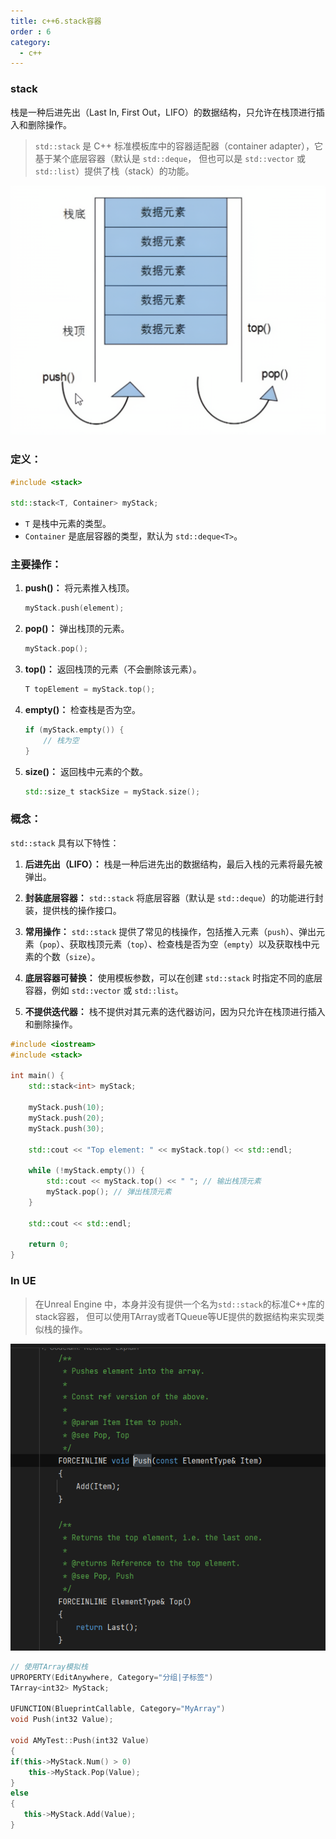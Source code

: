 ```yaml
---
title: c++6.stack容器
order : 6
category:
  - c++
---
```


### stack

<chatmessage avatar="../../../assets/emoji/bqb (2).png" :avatarWidth="40" alignLeft>
栈是一种后进先出（Last In, First Out，LIFO）的数据结构，只允许在栈顶进行插入和删除操作。
</chatmessage>

>`std::stack` 是 C++ 标准模板库中的容器适配器（container adapter），它基于某个底层容器（默认是 `std::deque`，
但也可以是 `std::vector` 或 `std::list`）提供了栈（stack）的功能。

![](..%2Fassets%2Fstack.png)

### 定义：

```cpp
#include <stack>

std::stack<T, Container> myStack;
```

- `T` 是栈中元素的类型。
- `Container` 是底层容器的类型，默认为 `std::deque<T>`。

### 主要操作：

1. **push()：** 将元素推入栈顶。
   ```cpp
   myStack.push(element);
   ```

2. **pop()：** 弹出栈顶的元素。
   ```cpp
   myStack.pop();
   ```

3. **top()：** 返回栈顶的元素（不会删除该元素）。
   ```cpp
   T topElement = myStack.top();
   ```

4. **empty()：** 检查栈是否为空。
   ```cpp
   if (myStack.empty()) {
       // 栈为空
   }
   ```

5. **size()：** 返回栈中元素的个数。
   ```cpp
   std::size_t stackSize = myStack.size();
   ```

### 概念：
`std::stack` 具有以下特性：

1. **后进先出（LIFO）：** 栈是一种后进先出的数据结构，最后入栈的元素将最先被弹出。

2. **封装底层容器：** `std::stack` 将底层容器（默认是 `std::deque`）的功能进行封装，提供栈的操作接口。

3. **常用操作：** `std::stack` 提供了常见的栈操作，包括推入元素（`push`）、弹出元素（`pop`）、获取栈顶元素（`top`）、检查栈是否为空（`empty`）以及获取栈中元素的个数（`size`）。

4. **底层容器可替换：** 使用模板参数，可以在创建 `std::stack` 时指定不同的底层容器，例如 `std::vector` 或 `std::list`。

5. **不提供迭代器：** 栈不提供对其元素的迭代器访问，因为只允许在栈顶进行插入和删除操作。

```cpp
#include <iostream>
#include <stack>

int main() {
    std::stack<int> myStack;

    myStack.push(10);
    myStack.push(20);
    myStack.push(30);

    std::cout << "Top element: " << myStack.top() << std::endl;

    while (!myStack.empty()) {
        std::cout << myStack.top() << " "; // 输出栈顶元素
        myStack.pop(); // 弹出栈顶元素
    }

    std::cout << std::endl;

    return 0;
}
```
### In UE

>在Unreal Engine 中，本身并没有提供一个名为`std::stack`的标准C++库的stack容器，
但可以使用TArray或者TQueue等UE提供的数据结构来实现类似栈的操作。

![](..%2Fassets%2Ftarray.png)

```cpp
// 使用TArray模拟栈
UPROPERTY(EditAnywhere, Category="分组|子标签")
TArray<int32> MyStack;
    
UFUNCTION(BlueprintCallable, Category="MyArray")  
void Push(int32 Value);
	
void AMyTest::Push(int32 Value)
{
if(this->MyStack.Num() > 0)
	this->MyStack.Pop(Value);
}
else
{
   this->MyStack.Add(Value);
}
  
```